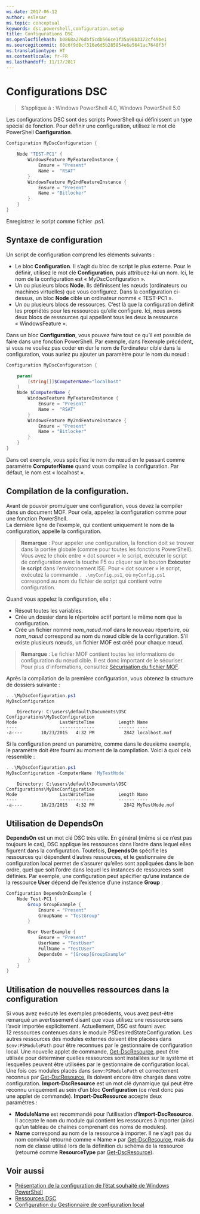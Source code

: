 ```yaml
---
ms.date: 2017-06-12
author: eslesar
ms.topic: conceptual
keywords: dsc,powershell,configuration,setup
title: Configurations DSC
ms.openlocfilehash: b0868a276dbf5cdb566ce1f35a96b3372cf49be1
ms.sourcegitcommit: 60c6f9d8cf316e6d5b285854e6e5641ac7648f3f
ms.translationtype: HT
ms.contentlocale: fr-FR
ms.lasthandoff: 11/17/2017
---
```

# <a name="dsc-configurations"></a>Configurations DSC

>S’applique à : Windows PowerShell 4.0, Windows PowerShell 5.0

Les configurations DSC sont des scripts PowerShell qui définissent un type spécial de fonction. Pour définir une configuration, utilisez le mot clé PowerShell **Configuration**.

```powershell
Configuration MyDscConfiguration {

    Node "TEST-PC1" {
        WindowsFeature MyFeatureInstance {
            Ensure = "Present"
            Name =  "RSAT"
        }
        WindowsFeature My2ndFeatureInstance {
            Ensure = "Present"
            Name = "Bitlocker"
        }
    }
} 

```

Enregistrez le script comme fichier .ps1.

## <a name="configuration-syntax"></a>Syntaxe de configuration

Un script de configuration comprend les éléments suivants :

- Le bloc **Configuration**. Il s’agit du bloc de script le plus externe. Pour le définir, utilisez le mot clé **Configuration**, puis attribuez-lui un nom. Ici, le nom de la configuration est « MyDscConfiguration ».
- Un ou plusieurs blocs **Node**. Ils définissent les nœuds (ordinateurs ou machines virtuelles) que vous configurez. Dans la configuration ci-dessus, un bloc **Node** cible un ordinateur nommé « TEST-PC1 ».
- Un ou plusieurs blocs de ressources. C’est là que la configuration définit les propriétés pour les ressources qu’elle configure. Ici, nous avons deux blocs de ressources qui appellent tous les deux la ressource « WindowsFeature ».

Dans un bloc **Configuration**, vous pouvez faire tout ce qu’il est possible de faire dans une fonction PowerShell. Par exemple, dans l’exemple précédent, si vous ne vouliez pas coder en dur le nom de l’ordinateur cible dans la configuration, vous auriez pu ajouter un paramètre pour le nom du nœud :

```powershell
Configuration MyDscConfiguration {

    param(
        [string[]]$ComputerName="localhost"
    )
    Node $ComputerName {
        WindowsFeature MyFeatureInstance {
            Ensure = "Present"
            Name =  "RSAT"
        }
        WindowsFeature My2ndFeatureInstance {
            Ensure = "Present"
            Name = "Bitlocker"
        }
    }
}

```

Dans cet exemple, vous spécifiez le nom du nœud en le passant comme paramètre **ComputerName** quand vous compilez la configuration. Par défaut, le nom est « localhost ».

## <a name="compiling-the-configuration"></a>Compilation de la configuration.

Avant de pouvoir promulguer une configuration, vous devez la compiler dans un document MOF. Pour cela, appelez la configuration comme pour une fonction PowerShell.  
La dernière ligne de l’exemple, qui contient uniquement le nom de la configuration, appelle la configuration.

>**Remarque** : Pour appeler une configuration, la fonction doit se trouver dans la portée globale (comme pour toutes les fonctions PowerShell). 
>Vous avez le choix entre « dot sourcer » le script, exécuter le script de configuration avec la touche F5 ou cliquer sur le bouton **Exécuter le script** dans l’environnement ISE. 
>Pour « dot sourcer » le script, exécutez la commande `. .\myConfig.ps1`, où `myConfig.ps1` correspond au nom du fichier de script qui contient votre configuration.

Quand vous appelez la configuration, elle :

- Résout toutes les variables. 
- Crée un dossier dans le répertoire actif portant le même nom que la configuration.
- Crée un fichier nommé _nom_nœud_.mof dans le nouveau répertoire, où _nom_nœud_ correspond au nom du nœud cible de la configuration. 
    S’il existe plusieurs nœuds, un fichier MOF est créé pour chaque nœud.

>**Remarque** : Le fichier MOF contient toutes les informations de configuration du nœud cible. Il est donc important de le sécuriser. 
>Pour plus d’informations, consultez [Sécurisation du fichier MOF](secureMOF.md).

Après la compilation de la première configuration, vous obtenez la structure de dossiers suivante :

```powershell
. .\MyDscConfiguration.ps1
MyDscConfiguration
```

```
    Directory: C:\users\default\Documents\DSC Configurations\MyDscConfiguration
Mode                LastWriteTime         Length Name                                                                                              
----                -------------         ------ ----                                                                                         
-a----       10/23/2015   4:32 PM           2842 localhost.mof
```  

Si la configuration prend un paramètre, comme dans le deuxième exemple, le paramètre doit être fourni au moment de la compilation. Voici à quoi cela ressemble :

```powershell
. .\MyDscConfiguration.ps1
MyDscConfiguration -ComputerName 'MyTestNode'
```

```
    Directory: C:\users\default\Documents\DSC Configurations\MyDscConfiguration
Mode                LastWriteTime         Length Name                                                                                              
----                -------------         ------ ----                                                                                         
-a----       10/23/2015   4:32 PM           2842 MyTestNode.mof
```      

## <a name="using-dependson"></a>Utilisation de DependsOn

**DependsOn** est un mot clé DSC très utile. En général (même si ce n’est pas toujours le cas), DSC applique les ressources dans l’ordre dans lequel elles figurent dans la configuration. Toutefois, **DependsOn** spécifie les ressources qui dépendent d’autres ressources, et le gestionnaire de configuration local permet de s’assurer qu’elles sont appliquées dans le bon ordre, quel que soit l’ordre dans lequel les instances de ressources sont définies. Par exemple, une configuration peut spécifier qu’une instance de la ressource **User** dépend de l’existence d’une instance **Group** :

```powershell
Configuration DependsOnExample {
    Node Test-PC1 {
        Group GroupExample {
            Ensure = "Present"
            GroupName = "TestGroup"
        }

        User UserExample {
            Ensure = "Present"
            UserName = "TestUser"
            FullName = "TestUser"
            DependsOn = "[Group]GroupExample"
        }
    }
}

```

## <a name="using-new-resources-in-your-configuration"></a>Utilisation de nouvelles ressources dans la configuration

Si vous avez exécuté les exemples précédents, vous avez peut-être remarqué un avertissement disant que vous utilisez une ressource sans l’avoir importée explicitement.
Actuellement, DSC est fourni avec 12 ressources contenues dans le module PSDesiredStateConfiguration. Les autres ressources des modules externes doivent être placées dans `$env:PSModulePath` pour être reconnues par le gestionnaire de configuration local. Une nouvelle applet de commande, [Get-DscResource](https://technet.microsoft.com/en-us/library/dn521625.aspx), peut être utilisée pour déterminer quelles ressources sont installées sur le système et lesquelles peuvent être utilisées par le gestionnaire de configuration local. Une fois ces modules placés dans `$env:PSModulePath` et correctement reconnus par [Get-DscResource](https://technet.microsoft.com/en-us/library/dn521625.aspx), ils doivent encore être chargés dans votre configuration. 
**Import-DscResource** est un mot clé dynamique qui peut être reconnu uniquement au sein d’un bloc **Configuration** (ce n’est donc pas une applet de commande). 
**Import-DscResource** accepte deux paramètres :
- **ModuleName** est recommandé pour l’utilisation d’**Import-DscResource**. Il accepte le nom du module qui contient les ressources à importer (ainsi qu’un tableau de chaînes comprenant des noms de modules). 
- **Name** correspond au nom de la ressource à importer. Il ne s’agit pas du nom convivial retourné comme « Name » par [Get-DscResource](https://technet.microsoft.com/en-us/library/dn521625.aspx), mais du nom de classe utilisé lors de la définition du schéma de la ressource (retourné comme **ResourceType** par [Get-DscResource](https://technet.microsoft.com/en-us/library/dn521625.aspx)). 

## <a name="see-also"></a>Voir aussi
* [Présentation de la configuration de l’état souhaité de Windows PowerShell](overview.md)
* [Ressources DSC](resources.md)
* [Configuration du Gestionnaire de configuration local](metaConfig.md)

